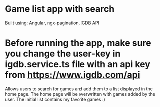 # Game list app with search

Built using: Angular, ngx-pagination, IGDB API 

# Before running the app, make sure you change the user-key in igdb.service.ts file with an api key from https://www.igdb.com/api

Allows users to search for games and add them to a list displayed in the home page.
The home page will be overwritten with games added by the user.
The initial list contains my favorite games :)
